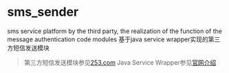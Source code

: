 # sms_sender
sms service platform by the third party, the realization of the function of the message authentication code modules
基于java service wrapper实现的第三方短信发送模块
> 第三方短信发送模块参见[253.com](http://www.253.com/ndxjk/used.html)
> Java Service Wrapper参见[官网介绍](http://www.tanukisoftware.com/en/index.php)
